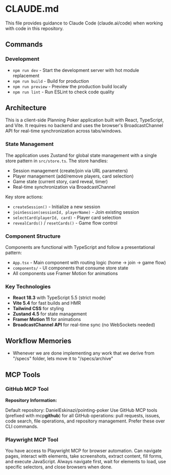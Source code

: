 # CLAUDE.md

This file provides guidance to Claude Code (claude.ai/code) when working with code in this repository.

## Commands

### Development

- `npm run dev` - Start the development server with hot module replacement
- `npm run build` - Build for production
- `npm run preview` - Preview the production build locally
- `npm run lint` - Run ESLint to check code quality

## Architecture

This is a client-side Planning Poker application built with React, TypeScript, and Vite. It requires no backend and uses the browser's BroadcastChannel API for real-time synchronization across tabs/windows.

### State Management

The application uses Zustand for global state management with a single store pattern in `src/store.ts`. The store handles:

- Session management (create/join via URL parameters)
- Player management (add/remove players, card selection)
- Game state (current story, card reveal, timer)
- Real-time synchronization via BroadcastChannel

Key store actions:

- `createSession()` - Initialize a new session
- `joinSession(sessionId, playerName)` - Join existing session
- `selectCard(playerId, card)` - Player card selection
- `revealCards()` / `resetCards()` - Game flow control

### Component Structure

Components are functional with TypeScript and follow a presentational pattern:

- `App.tsx` - Main component with routing logic (home → join → game flow)
- `components/` - UI components that consume store state
- All components use Framer Motion for animations

### Key Technologies

- **React 18.3** with TypeScript 5.5 (strict mode)
- **Vite 5.4** for fast builds and HMR
- **Tailwind CSS** for styling
- **Zustand 4.5** for state management
- **Framer Motion 11** for animations
- **BroadcastChannel API** for real-time sync (no WebSockets needed)

## Workflow Memories

- Whenever we are done implementing any work that we derive from "/specs" folder, lets move it to "/specs/archive"

## MCP Tools


### GitHub MCP Tool

**Repository Information:**

Default repository: DanielEskinazi/pointing-poker
Use GitHub MCP tools (prefixed with mcp**github**) for all GitHub operations: pull requests, issues, code search, file operations, and repository management. Prefer these over CLI commands.

### Playwright MCP Tool

You have access to Playwright MCP for browser automation. Can navigate pages, interact with elements, take screenshots, extract content, fill forms, and execute JavaScript. Always navigate first, wait for elements to load, use specific selectors, and close browsers when done.

